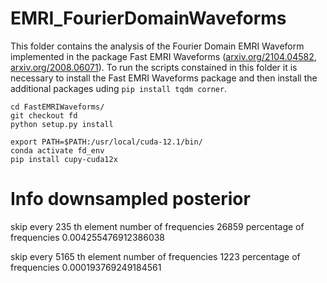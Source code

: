 # EMRI_FourierDomainWaveforms

This folder contains the analysis of the Fourier Domain EMRI Waveform implemented in the package Fast EMRI Waveforms ([arxiv.org/2104.04582](https://arxiv.org/abs/2104.04582), [arxiv.org/2008.06071](https://arxiv.org/abs/2008.06071)). To run the scripts constained in this folder it is necessary to install the Fast EMRI Waveforms package and then install the additional packages uding `pip install tqdm corner`.

```
cd FastEMRIWaveforms/
git checkout fd
python setup.py install
```



```
export PATH=$PATH:/usr/local/cuda-12.1/bin/
conda activate fd_env
pip install cupy-cuda12x
```

# Info downsampled posterior
skip every  235 th element
number of frequencies 26859
percentage of frequencies 0.004255476912386038

skip every  5165 th element
number of frequencies 1223
percentage of frequencies 0.000193769249184561